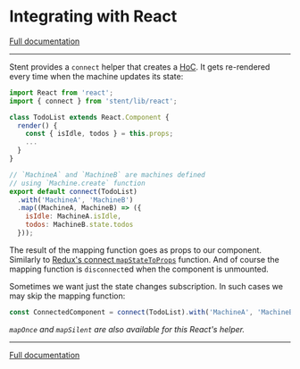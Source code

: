 # Integrating with React 

[Full documentation](./README.md)

---

Stent provides a `connect` helper that creates a [HoC](https://github.com/krasimir/react-in-patterns/blob/master/book/chapter-4/README.md#higher-order-component). It gets re-rendered every time when the machine updates its state:

```js
import React from 'react';
import { connect } from 'stent/lib/react';

class TodoList extends React.Component {
  render() {
    const { isIdle, todos } = this.props;
    ...
  }
}

// `MachineA` and `MachineB` are machines defined
// using `Machine.create` function
export default connect(TodoList)
  .with('MachineA', 'MachineB')
  .map((MachineA, MachineB) => ({
    isIdle: MachineA.isIdle,
    todos: MachineB.state.todos
  }));
```

The result of the mapping function goes as props to our component. Similarly to [Redux's connect `mapStateToProps`](https://github.com/reactjs/react-redux/blob/master/docs/api.md#connectmapstatetoprops-mapdispatchtoprops-mergeprops-options) function. And of course the mapping function is `disconnect`ed when the component is unmounted.

Sometimes we want just the state changes subscription. In such cases we may skip the mapping function:

```js
const ConnectedComponent = connect(TodoList).with('MachineA', 'MachineB').map();
```

*`mapOnce` and `mapSilent` are also available for this React's helper.*

---

[Full documentation](./README.md)
